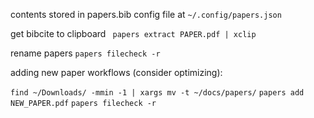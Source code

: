 

contents stored in papers.bib
config file at `~/.config/papers.json`


get bibcite to clipboard
` papers extract PAPER.pdf | xclip`

rename papers
`papers filecheck -r`


adding new paper workflows (consider optimizing):

`find ~/Downloads/ -mmin -1 | xargs mv -t ~/docs/papers/`
`papers add NEW_PAPER.pdf`
`papers filecheck -r`



